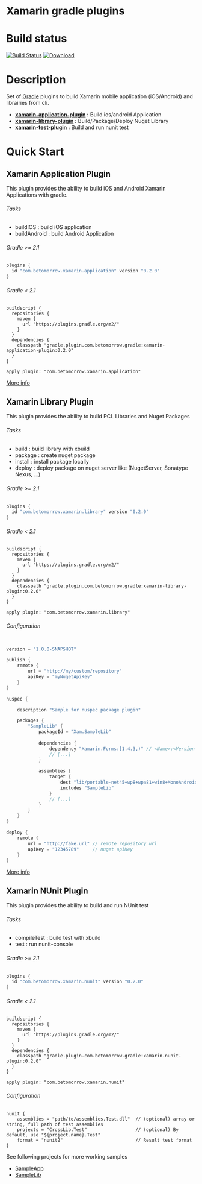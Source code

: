 Xamarin gradle plugins
==========

# Build status

[![Build Status](https://travis-ci.org/oliviergauthier/xam-gradle-plugins.svg?branch=master)](https://travis-ci.org/oliviergauthier/xam-gradle-plugins)
[ ![Download](https://api.bintray.com/packages/oliviergauthier/gradle/xamarin-build-tools/images/download.svg?version=0.2.0) ](https://bintray.com/oliviergauthier/gradle/xamarin-build-tools/0.2.0/link)

# Description

Set of [Gradle](https://gradle.org/) plugins to build Xamarin mobile application (iOS/Android) and librairies from cli.

* **[xamarin-application-plugin](#xamarin-application-plugin) :** Build ios/android Application
* **[xamarin-library-plugin](#xamarin-library-plugin) :** Build/Package/Deploy Nuget Library
* **[xamarin-test-plugin](#xamarin-nunit-plugin) :** Build and run nunit test

# Quick Start

## Xamarin Application Plugin 

This plugin provides the ability to build iOS and Android Xamarin Applications with gradle.

###### Tasks
- buildIOS : build iOS application
- buildAndroid : build Android Application

###### Gradle >= 2.1
```groovy
plugins {
  id "com.betomorrow.xamarin.application" version "0.2.0"
}
```

###### Gradle < 2.1
```
buildscript {
  repositories {
    maven {
      url "https://plugins.gradle.org/m2/"
    }
  }
  dependencies {
    classpath "gradle.plugin.com.betomorrow.gradle:xamarin-application-plugin:0.2.0"
  }
}

apply plugin: "com.betomorrow.xamarin.application"
```

[More info](/docs/Application.md)

## Xamarin Library Plugin 

This plugin provides the ability to build PCL Libraries and Nuget Packages

###### Tasks
- build : build library with xbuild
- package : create nuget package
- install : install package locally
- deploy : deploy package on nuget server like (NugetServer, Sonatype Nexus, ...)

###### Gradle >= 2.1
```groovy
plugins {
  id "com.betomorrow.xamarin.library" version "0.2.0"
}
```

###### Gradle < 2.1
```
buildscript {
  repositories {
    maven {
      url "https://plugins.gradle.org/m2/"
    }
  }
  dependencies {
    classpath "gradle.plugin.com.betomorrow.gradle:xamarin-library-plugin:0.2.0"
  }
}

apply plugin: "com.betomorrow.xamarin.library"
```

###### Configuration
```groovy

version = "1.0.0-SNAPSHOT"

publish {
    remote {
        url = "http://my/custom/repository"
        apiKey = "myNugetApiKey"
    }
}

nuspec {

    description "Sample for nuspec package plugin"

    packages {
        "SampleLib" {
            packageId = "Xam.SampleLib"
            
            dependencies {
                dependency "Xamarin.Forms:[1.4.3,)" // <Name>:<Version Restriction>
                // [...]
            }
                        
            assemblies {
                target {
                    dest "lib/portable-net45+wp8+wpa81+win8+MonoAndroid10+MonoTouch10+Xamarin.iOS10"
                    includes "SampleLib"
                }
                // [...]
            }
        }
    }
}

deploy {
    remote {
        url = "http://fake.url" // remote repository url
        apiKey = "12345789"     // nuget apiKey
    }
}

```

[More info](/docs/Library.md)

## Xamarin NUnit Plugin 

This plugin provides the ability to build and run NUnit test

###### Tasks
- compileTest : build test with xbuild
- test : run nunit-console

###### Gradle >= 2.1
```groovy
plugins {
  id "com.betomorrow.xamarin.nunit" version "0.2.0"
}
```

###### Gradle < 2.1
```
buildscript {
  repositories {
    maven {
      url "https://plugins.gradle.org/m2/"
    }
  }
  dependencies {
    classpath "gradle.plugin.com.betomorrow.gradle:xamarin-nunit-plugin:0.2.0"
  }
}

apply plugin: "com.betomorrow.xamarin.nunit"
```

###### Configuration
```
nunit {
    assemblies = "path/to/assemblies.Test.dll"  // (optional) array or string, full path of test assemblies
    projects = "CrossLib.Test"                  // (optional) By default, use "${project.name}.Test"
    format = "nunit2"                           // Result test format
}

```

See following projects for more working samples
- [SampleApp](https://github.com/oliviergauthier/xam-gradle-plugins-sample-app)
- [SampleLib](https://github.com/oliviergauthier/xam-gradle-plugins-sample-lib)


